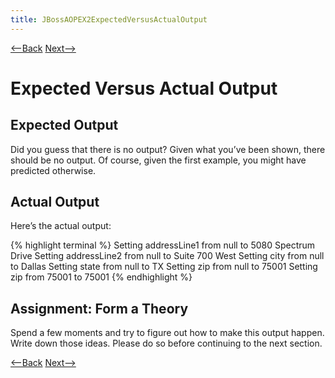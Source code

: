 ```yaml
---
title: JBossAOPEX2ExpectedVersusActualOutput
---
```

[<--Back](JBoss_AOP_Example_2) [Next-->](JBossAOPEX2Possibilities)

# Expected Versus Actual Output

## Expected Output
Did you guess that there is no output? Given what you’ve been shown, there should be no output. Of course, given the first example, you might have predicted otherwise.
## Actual Output
Here’s the actual output:

{% highlight terminal %}
Setting addressLine1 from null to 5080 Spectrum Drive
Setting addressLine2 from null to Suite 700 West
Setting city from null to Dallas
Setting state from null to TX
Setting zip from null to 75001
Setting zip from 75001 to 75001
{% endhighlight %}
## Assignment: Form a Theory
Spend a few moments and try to figure out how to make this output happen. Write down those ideas. Please do so before continuing to the next section.

[<--Back](JBoss_AOP_Example_2) [Next-->](JBossAOPEX2Possibilities)

